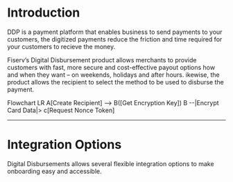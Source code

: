# Introduction

DDP is a payment platform that enables business to send payments to your customers, the digitized payments reduce the friction and time required for your customers to recieve the money. 

Fiserv’s Digital Disbursement product allows merchants to provide customers with 
fast, more secure and cost-effective payout options how and when they 
want – on weekends, holidays and after hours. ikewise, the product allows the recipient to select the method to be used to disburse the payment.

Flowchart LR
    A[Create Recipient] --> B([Get Encryption Key])
    B --|Encrypt Card Data|> c[Request Nonce Token]

---

# Integration Options

Digital Disbursements allows several flexible integration options to make onboarding easy and accessible.

<!-- type: row -->

<!-- type: card
title: Payments Portal
Description: Disburse payouts through the most popular channels to multiple recipients and create custom configurations in a Client-branded Portal
link: ?path=docs/interactive-guide/api-flow/initiateportalflow.md
-->

<!-- type: card
title: Hosted Payments Page
description: Offers the use of a client-branded iframe to facilitate sending account infomration to Fiserv and the merchant will recieve a multi-use token for future use.
link: ?path=docs/interactive-guide/api-flow/hosted-pages.md
-->

<!-- type: card
title: API Only
description: With our easy to use APIs you can create your own unique user experiance with the confidence of a secure and fast Payments backend.
link: ?path=docs/interactive-guide/api-flow/apiflow.md
-->

<!-- type: card
title: Batch and Bulk Options
description: Simply upload a file with payment data via a Maganged File Gateway or Fiserv's ClientLine Enterprise reporting suite. Once Uploaded Fiserv systems will read the file and complete the 
-->

<!-- type: row-end --> 